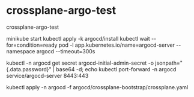 # crossplane-argo-test
crossplane-argo-test


minikube start
kubectl apply -k argocd/install
kubectl wait --for=condition=ready pod -l app.kubernetes.io/name=argocd-server --namespace argocd --timeout=300s

kubectl -n argocd get secret argocd-initial-admin-secret -o jsonpath="{.data.password}" | base64 -d; echo
kubectl port-forward -n argocd service/argocd-server 8443:443

kubectl apply -n argocd -f argocd/crossplane-bootstrap/crossplane.yaml
